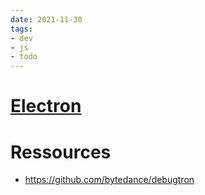 ```yaml
---
date: 2021-11-30
tags:
- dev
- js
- todo
---
```


# [Electron](https://github.com/electron/electron)

# Ressources
- https://github.com/bytedance/debugtron
